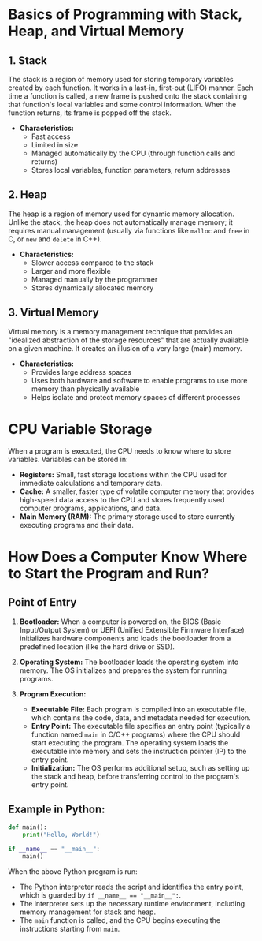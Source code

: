 # Basics of Programming with Stack, Heap, and Virtual Memory

## 1. Stack
The stack is a region of memory used for storing temporary variables created by each function. It works in a last-in, first-out (LIFO) manner. Each time a function is called, a new frame is pushed onto the stack containing that function's local variables and some control information. When the function returns, its frame is popped off the stack.

- **Characteristics:**
  - Fast access
  - Limited in size
  - Managed automatically by the CPU (through function calls and returns)
  - Stores local variables, function parameters, return addresses

## 2. Heap
The heap is a region of memory used for dynamic memory allocation. Unlike the stack, the heap does not automatically manage memory; it requires manual management (usually via functions like `malloc` and `free` in C, or `new` and `delete` in C++).

- **Characteristics:**
  - Slower access compared to the stack
  - Larger and more flexible
  - Managed manually by the programmer
  - Stores dynamically allocated memory

## 3. Virtual Memory
Virtual memory is a memory management technique that provides an "idealized abstraction of the storage resources" that are actually available on a given machine. It creates an illusion of a very large (main) memory.

- **Characteristics:**
  - Provides large address spaces
  - Uses both hardware and software to enable programs to use more memory than physically available
  - Helps isolate and protect memory spaces of different processes

# CPU Variable Storage

When a program is executed, the CPU needs to know where to store variables. Variables can be stored in:

- **Registers:** Small, fast storage locations within the CPU used for immediate calculations and temporary data.
- **Cache:** A smaller, faster type of volatile computer memory that provides high-speed data access to the CPU and stores frequently used computer programs, applications, and data.
- **Main Memory (RAM):** The primary storage used to store currently executing programs and their data.

# How Does a Computer Know Where to Start the Program and Run?

## Point of Entry

1. **Bootloader:** When a computer is powered on, the BIOS (Basic Input/Output System) or UEFI (Unified Extensible Firmware Interface) initializes hardware components and loads the bootloader from a predefined location (like the hard drive or SSD).

2. **Operating System:** The bootloader loads the operating system into memory. The OS initializes and prepares the system for running programs.

3. **Program Execution:**
   - **Executable File:** Each program is compiled into an executable file, which contains the code, data, and metadata needed for execution.
   - **Entry Point:** The executable file specifies an entry point (typically a function named `main` in C/C++ programs) where the CPU should start executing the program. The operating system loads the executable into memory and sets the instruction pointer (IP) to the entry point.
   - **Initialization:** The OS performs additional setup, such as setting up the stack and heap, before transferring control to the program's entry point.

## Example in Python:
```python
def main():
    print("Hello, World!")

if __name__ == "__main__":
    main()
```
When the above Python program is run:
- The Python interpreter reads the script and identifies the entry point, which is guarded by `if __name__ == "__main__":`.
- The interpreter sets up the necessary runtime environment, including memory management for stack and heap.
- The `main` function is called, and the CPU begins executing the instructions starting from `main`.


